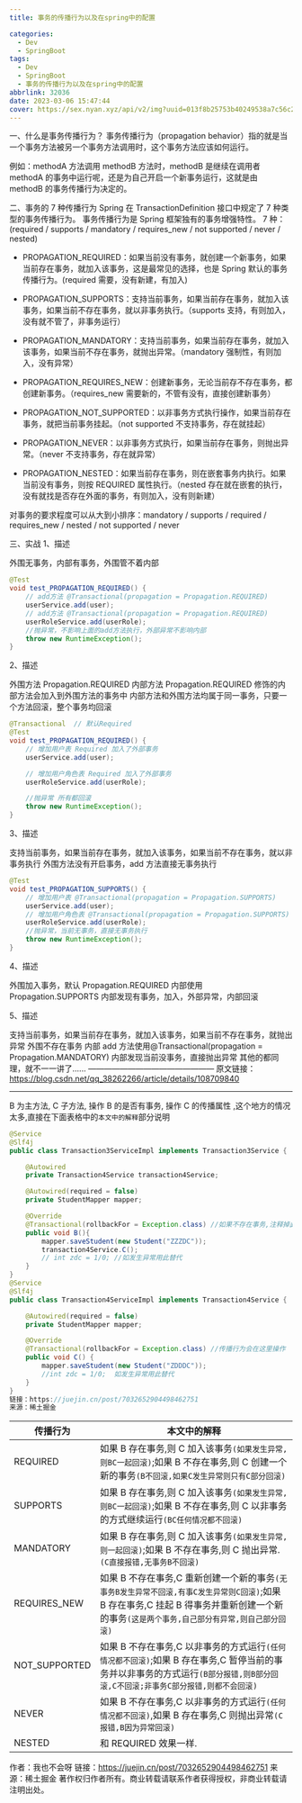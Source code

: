 ```yaml
---
title: 事务的传播行为以及在spring中的配置

categories:
  - Dev
  - SpringBoot
tags:
  - Dev
  - SpringBoot
  - 事务的传播行为以及在spring中的配置
abbrlink: 32036
date: 2023-03-06 15:47:44
cover: https://sex.nyan.xyz/api/v2/img?uuid=013f8b25753b40249538a7c56c2460fc
---
```


一、什么是事务传播行为？
事务传播行为（propagation behavior）指的就是当一个事务方法被另一个事务方法调用时，这个事务方法应该如何运行。

例如：methodA 方法调用 methodB 方法时，methodB 是继续在调用者 methodA 的事务中运行呢，还是为自己开启一个新事务运行，这就是由 methodB 的事务传播行为决定的。

二、事务的 7 种传播行为
Spring 在 TransactionDefinition 接口中规定了 7 种类型的事务传播行为。
事务传播行为是 Spring 框架独有的事务增强特性。
7 种：(required / supports / mandatory / requires_new / not supported / never / nested)

- PROPAGATION_REQUIRED：如果当前没有事务，就创建一个新事务，如果当前存在事务，就加入该事务，这是最常见的选择，也是 Spring 默认的事务传播行为。(required 需要，没有新建，有加入)

- PROPAGATION_SUPPORTS：支持当前事务，如果当前存在事务，就加入该事务，如果当前不存在事务，就以非事务执行。（supports 支持，有则加入，没有就不管了，非事务运行）

- PROPAGATION_MANDATORY：支持当前事务，如果当前存在事务，就加入该事务，如果当前不存在事务，就抛出异常。（mandatory 强制性，有则加入，没有异常）

- PROPAGATION_REQUIRES_NEW：创建新事务，无论当前存不存在事务，都创建新事务。（requires_new 需要新的，不管有没有，直接创建新事务）

- PROPAGATION_NOT_SUPPORTED：以非事务方式执行操作，如果当前存在事务，就把当前事务挂起。（not supported 不支持事务，存在就挂起）

- PROPAGATION_NEVER：以非事务方式执行，如果当前存在事务，则抛出异常。（never 不支持事务，存在就异常）

- PROPAGATION_NESTED：如果当前存在事务，则在嵌套事务内执行。如果当前没有事务，则按 REQUIRED 属性执行。（nested 存在就在嵌套的执行，没有就找是否存在外面的事务，有则加入，没有则新建）

对事务的要求程度可以从大到小排序：mandatory / supports / required / requires_new / nested / not supported / never

三、实战
1、描述

外围无事务，内部有事务，外围管不着内部

```java
@Test
void test_PROPAGATION_REQUIRED() {
    // add方法 @Transactional(propagation = Propagation.REQUIRED)
    userService.add(user);
    // add方法 @Transactional(propagation = Propagation.REQUIRED)
    userRoleService.add(userRole);
    //抛异常，不影响上面的add方法执行，外部异常不影响内部
    throw new RuntimeException();
}
```

2、描述

外围方法 Propagation.REQUIRED
内部方法 Propagation.REQUIRED
修饰的内部方法会加入到外围方法的事务中
内部方法和外围方法均属于同一事务，只要一个方法回滚，整个事务均回滚

```java
@Transactional  // 默认Required
@Test
void test_PROPAGATION_REQUIRED() {
    // 增加用户表 Required 加入了外部事务
    userService.add(user);

    // 增加用户角色表 Required 加入了外部事务
    userRoleService.add(userRole);

    //抛异常 所有都回滚
    throw new RuntimeException();
}
```

3、描述

支持当前事务，如果当前存在事务，就加入该事务，如果当前不存在事务，就以非事务执行
外围方法没有开启事务，add 方法直接无事务执行

```java
@Test
void test_PROPAGATION_SUPPORTS() {
    // 增加用户表 @Transactional(propagation = Propagation.SUPPORTS)
    userService.add(user);
    // 增加用户角色表 @Transactional(propagation = Propagation.SUPPORTS)
    userRoleService.add(userRole);
    //抛异常，当前无事务，直接无事务执行
    throw new RuntimeException();
}
```

4、描述

外围加入事务，默认 Propagation.REQUIRED
内部使用 Propagation.SUPPORTS
内部发现有事务，加入，外部异常，内部回滚

5、描述

支持当前事务，如果当前存在事务，就加入该事务，如果当前不存在事务，就抛出异常
外围不存在事务
内部 add 方法使用@Transactional(propagation = Propagation.MANDATORY)
内部发现当前没事务，直接抛出异常
其他的都同理，就不一一讲了......
————————————————
原文链接：https://blog.csdn.net/qq_38262266/article/details/108709840

---

B 为主方法, C 子方法, 操作 B 的是否有事务, 操作 C 的传播属性 ,这个地方的情况太多,直接在下面表格中的`本文中的解释`部分说明

```java
@Service
@Slf4j
public class Transaction3ServiceImpl implements Transaction3Service {

    @Autowired
    private Transaction4Service transaction4Service;

    @Autowired(required = false)
    private StudentMapper mapper;

    @Override
    @Transactional(rollbackFor = Exception.class) //如果不存在事务,注释掉此行来表示
    public void B(){
        mapper.saveStudent(new Student("ZZZDC"));
        transaction4Service.C();
        // int zdc = 1/0; //如发生异常用此替代
    }
}
@Service
@Slf4j
public class Transaction4ServiceImpl implements Transaction4Service {

    @Autowired(required = false)
    private StudentMapper mapper;

    @Override
    @Transactional(rollbackFor = Exception.class) //传播行为会在这里操作
    public void C() {
        mapper.saveStudent(new Student("ZDDDC"));
        //int zdc = 1/0;  如发生异常用此替代
    }
}
链接：https://juejin.cn/post/7032652904498462751
来源：稀土掘金
```

| 传播行为      | 本文中的解释                                                                                                                                                                               |
| ------------- | ------------------------------------------------------------------------------------------------------------------------------------------------------------------------------------------ |
| REQUIRED      | 如果 B 存在事务,则 C 加入该事务`(如果发生异常,则BC一起回滚)`;如果 B 不存在事务,则 C 创建一个新的事务`(B不回滚,如果C发生异常则只有C部分回滚)`                                               |
| SUPPORTS      | 如果 B 存在事务,则 C 加入该事务`(如果发生异常,则BC一起回滚)`;如果 B 不存在事务,则 C 以非事务的方式继续运行`(BC任何情况都不回滚)`                                                           |
| MANDATORY     | 如果 B 存在事务,则 C 加入该事务`(如果发生异常,则一起回滚)`;如果 B 不存在事务,则 C 抛出异常.`(C直接报错,无事务B不回滚)`                                                                     |
| REQUIRES_NEW  | 如果 B 不存在事务,C 重新创建一个新的事务`(无事务B发生异常不回滚,有事C发生异常则C回滚)`;如果 B 存在事务,C 挂起 B 得事务并重新创建一个新的事务`(这是两个事务,自己部分有异常,则自己部分回滚)` |
| NOT_SUPPORTED | 如果 B 不存在事务,C 以非事务的方式运行`(任何情况都不回滚)`;如果 B 存在事务,C 暂停当前的事务并以非事务的方式运行`(B部分报错,则B部分回滚,C不回滚;非事务C部分报错,则都不会回滚)`              |
| NEVER         | 如果 B 不存在事务,C 以非事务的方式运行`(任何情况都不回滚)`,如果 B 存在事务,C 则抛出异常`(C报错,B因为异常回滚)`                                                                             |
| NESTED        | 和 REQUIRED 效果一样.                                                                                                                                                                      |

作者：我也不会呀
链接：https://juejin.cn/post/7032652904498462751
来源：稀土掘金
著作权归作者所有。商业转载请联系作者获得授权，非商业转载请注明出处。